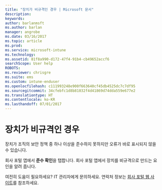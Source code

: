 ```yaml
---
title: "장치가 비규격인 경우 | Microsoft 문서"
description: 
keywords: 
author: barlanmsft
ms.author: barlan
manager: angrobe
ms.date: 03/16/2017
ms.topic: article
ms.prod: 
ms.service: microsoft-intune
ms.technology: 
ms.assetid: 81f8a990-d172-47f4-91b4-cb49652accf6
searchScope: User help
ROBOTS: 
ms.reviewer: chrisgre
ms.suite: ems
ms.custom: intune-enduser
ms.openlocfilehash: c111993248e900f663640cf45db4525dc7c7df95
ms.sourcegitcommit: 34cfebfc1d8b81032f4d41869d74dda559e677e2
ms.translationtype: HT
ms.contentlocale: ko-KR
ms.lasthandoff: 07/01/2017
---
```

# <a name="your-device-is-noncompliant"></a>장치가 비규격인 경우

장치가 조직의 보안 정책 중 하나 이상을 준수하지 못하지만 오류가 바로 표시되지 않을 수 있습니다.  

회사 포털 앱에서 **준수 확인**을 탭합니다. 회사 포털 앱에서 장치를 비규격으로 만드는 요인을 알려 줍니다.

여전히 도움이 필요하세요? IT 관리자에게 문의하세요. 연락처 정보는 [회사 포털 웹 사이트](http://portal.manage.microsoft.com)를 참조하세요.
